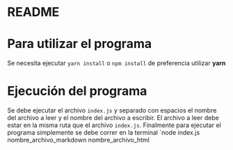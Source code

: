 # README

# Para utilizar el programa

Se necesita ejecutar `yarn install` o `npm install` de preferencia utilizar **yarn**

# Ejecución del programa

Se debe ejecutar el archivo `index.js` y separado con espacios el nombre del archivo a leer y el nombre del archivo a escribir. El archivo a leer debe estar en la misma ruta que el archivo `index.js`. Finalmente para ejecutar el programa simplemente se debe correr en la terminal `node index.js nombre_archivo_markdown nombre_archivo_html